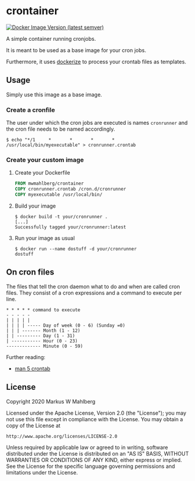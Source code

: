 crontainer
==========

[![Docker Image Version (latest semver)](https://img.shields.io/docker/v/mwmahlberg/crontainer?label=docker%20image&sort=semver)]()

A simple container running cronjobs.

It is meant to be used as a base image for your cron jobs.

Furthermore, it uses [dockerize][dockerize] to process your crontab files as templates.

Usage
-----

Simply use this image as a base image.

### Create a cronfile

The user under which the cron jobs are executed is names `cronrunner` and the cron file needs to be named accordingly.

```shell
$ echo "*/1     *       *       *       *       /usr/local/bin/myexecutable" > cronrunner.crontab
```

### Create your custom image

1. Create your Dockerfile

      ```dockerfile
      FROM mwmahlberg/crontainer
      COPY cronrunner.crontab /cron.d/cronrunner
      COPY myexecutable /usr/local/bin/
      ```

2. Build your image

       $ docker build -t your/cronrunner .
       [...]
       Successfully tagged your/cronrunner:latest

3. Run your image as usual

       $ docker run --name dostuff -d your/cronrunner
       dostuff

On cron files
------------

The files that tell the cron daemon what to do and when are called cron files.
They consist of a cron expressions and a command to execute per line.

    * * * * * command to execute
    - - - - -
    | | | | |
    | | | | ----- Day of week (0 - 6) (Sunday =0)
    | | | ------- Month (1 - 12)
    | | --------- Day (1 - 31)
    | ----------- Hour (0 - 23)
    ------------- Minute (0 - 59)

Further reading:

* [man 5 crontab](https://linux.die.net/man/5/crontab)

License
-------

Copyright 2020 Markus W Mahlberg

Licensed under the Apache License, Version 2.0 (the "License");
you may not use this file except in compliance with the License.
You may obtain a copy of the License at

    http://www.apache.org/licenses/LICENSE-2.0

Unless required by applicable law or agreed to in writing, software
distributed under the License is distributed on an "AS IS" BASIS,
WITHOUT WARRANTIES OR CONDITIONS OF ANY KIND, either express or implied.
See the License for the specific language governing permissions and
limitations under the License.

[dockerize]: https://github.com/jwilder/dockerize
